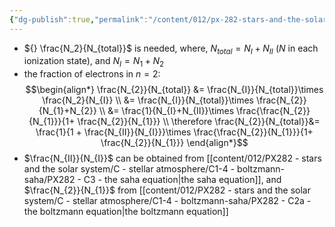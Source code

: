 ```yaml
---
{"dg-publish":true,"permalink":"/content/012/px-282-stars-and-the-solar-system/c-stellar-atmosphere/c1-4-boltzmann-saha/px-282-c4-the-boltzmann-saha-equation/","noteIcon":"1","created":"2024-11-25T10:50:32.000+00:00","updated":"2024-11-28T18:02:10.850+00:00"}
---
```


- ${} \frac{N_2}{N_{total}}$ is needed, where, $N_{total}= N_{I}+ N_{II}$ ($N$ in each ionization state), and $N_{I}=N_{1}+N_{2}$
- the fraction of electrons in $n=2:$
$$\begin{align*}
	\frac{N_{2}}{N_{total}} &= \frac{N_{I}}{N_{total}}\times \frac{N_2}{N_{I}} \\
	&= \frac{N_{I}}{N_{total}}\times \frac{N_{2}}{N_{1}+N_{2}} \\
	&= \frac{1}{N_{I}+N_{II}}\times \frac{\frac{N_{2}}{N_{1}}}{1+ \frac{N_{2}}{N_{1}}} \\
	\therefore \frac{N_{2}}{N_{total}}&= \frac{1}{1 + \frac{N_{II}}{N_{I}}}\times \frac{\frac{N_{2}}{N_{1}}}{1+ \frac{N_{2}}{N_{1}}}
\end{align*}$$
- $\frac{N_{II}}{N_{I}}$ can be obtained from [[content/012/PX282 - stars and the solar system/C - stellar atmosphere/C1-4 - boltzmann-saha/PX282 - C3 - the saha equation\|the saha equation]], and $\frac{N_{2}}{N_{1}}$ from [[content/012/PX282 - stars and the solar system/C - stellar atmosphere/C1-4 - boltzmann-saha/PX282 - C2a - the boltzmann equation\|the boltzmann equation]]
